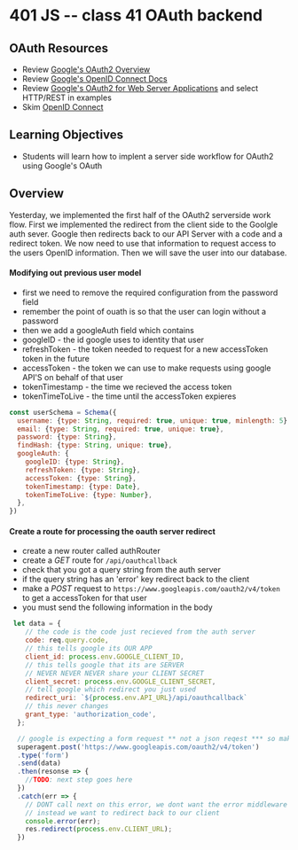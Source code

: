 401 JS -- class 41 OAuth backend
===

## OAuth Resources
* Review [Google's OAuth2 Overview]
* Review [Google's OpenID Connect Docs]
* Review [Google's OAuth2 for Web Server Applications] and select HTTP/REST in examples
* Skim [OpenID Connect]

## Learning Objectives
* Students will learn how to implent a server side workflow for OAuth2 using Google's OAuth

## Overview
Yesterday, we implemented the first half of the OAuth2 serverside work flow. First we implemented the redirect from the client side to the Goolgle auth sever. Google then redirects back to our API Server with a code and a redirect token. We now need to use that information to request access to the users OpenID information. Then we will save the user into our database.

#### Modifying out previous user model
* first we need to remove the required configuration from the password field
 * remember the point of ouath is so that the user can login without a password
* then we add a googleAuth field which contains
 * googleID - the id google uses to identity that user
 * refreshToken - the token needed to request for a new accessToken token in the future
 * accessToken - the token we can use to make requests using google API'S on behalf of that user
 * tokenTimestamp - the time we recieved the access token
 * tokenTimeToLive - the time until the accessToken expieres
``` javascript
const userSchema = Schema({
  username: {type: String, required: true, unique: true, minlength: 5},
  email: {type: String, required: true, unique: true},
  password: {type: String},
  findHash: {type: String, unique: true},
  googleAuth: {
    googleID: {type: String},
    refreshToken: {type: String},
    accessToken: {type: String},
    tokenTimestamp: {type: Date},
    tokenTimeToLive: {type: Number},
  },
})
```
#### Create a route for processing the oauth server redirect
* create a new router called authRouter
* create a *GET* route for `/api/oauthcallback`
* check that you got a query string from the auth server
 * if the query string has an 'error' key redirect back to the client
* make a *POST* request to `https://www.googleapis.com/oauth2/v4/token` to get a accessToken for that user
 * you must send the following information in the body
``` javascript
 let data = {
    // the code is the code just recieved from the auth server
    code: req.query.code,
    // this tells google its OUR APP
    client_id: process.env.GOOGLE_CLIENT_ID,
    // this tells google that its are SERVER
    // NEVER NEVER NEVER share your CLIENT SECRET 
    client_secret: process.env.GOOGLE_CLIENT_SECRET,
    // tell google which redirect you just used
    redirect_uri: `${process.env.API_URL}/api/oauthcallback`
    // this never changes
    grant_type: 'authorization_code', 
  };

  // google is expecting a form request ** not a json reqest *** so make sure you use .type('form')
  superagent.post('https://www.googleapis.com/oauth2/v4/token')
  .type('form')
  .send(data)
  .then(resonse => {
    //TODO: next step goes here
  })
  .catch(err => {
    // DONT call next on this error, we dont want the error middleware to respond
    // instead we want to redirect back to our client
    console.error(err);
    res.redirect(process.env.CLIENT_URL);
  })
```

<!--links -->
[OpenID Connect]: http://openid.net/connect/
[Google's OAuth2 Overview]: https://developers.google.com/identity/protocols/OAuth2
[Google's OpenID Connect Docs]: https://developers.google.com/identity/protocols/OpenIDConnect
[Google's OAuth2 for Web Server Applications]: https://developers.google.com/identity/protocols/OAuth2WebServer
